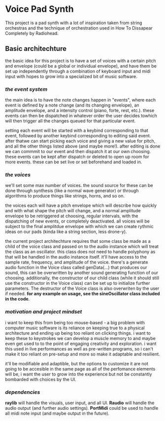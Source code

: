 # Voice Pad Synth

This project is a pad synth with a lot of inspiration taken from string orchestras and the technique of orchestration used in How To Dissapear Completely by Radiohead. 

## Basic architechture

the basic idea for this project is to have a set of voices with a certain pitch and envelope (could be a global or individual envelope), and have them be set up independently through a combination of keyboard input and midi input with hopes to grow into a specialized bit of music software. 

### _the event system_
the main idea is to have the note changes happen in "events", where each event is defined by a note change (and its changing envelope), an amplitude envelope, and a intensity control (piano, forte, rest, etc.). these events can then be dispatched in whatever order the user decides towhich will then trigger all the changes queued for that particular event. 

setting each event will be started with a keybind corresponding to that event, followed by another keybind corresponding to editing said event. after thatwe can start picking each voice and giving a new value for pitch, and all the other things listed above (and maybe more!). after editing is done we can commmit to our event and then dispatch it at our own choosing. these events can be kept after dispatch or deleted to open up room for more events. these can be set live or set beforehand and loaded in. 

### _the voices_
we'll set some max number of voices. the sound source for these can be done through synthesis (like a normal wave generator) or through algorithms to produce things like strings, horns, and so on. 

the voices each will have a pitch envelope which will describe how quickly and with what shape the pitch will change, and a normal amplitude envelope to be retriggered at choosing, regular intervals, with the dispatching of new events, or completely deactivated. all voices will be subject to the final amplitdue envelope with which we can create rythmic ideas on our pads (kinda like a string section, less drone-y).  

the current project architechture requires that some class be made as a child of the voice class and passed on to the audio instance which will treat the class as an oscillator. this class does not need to handle polyphony as that will be handled in the audio instance itself. it'll have access to the sample rate, frequency, and amplitude of the voice. there's a generate audio function in the Voice class called genData(...) that produces our sound, this can be overwritten by another sound generating function of our choosing. additionally, the constructor of our child class (while it should still use the constructor in the Voice class) can be set up to initialize further parameters. The destructor of the Voice class is also overwriten by the user if needed. **for any example on usage, see the sineOscillator class included in the code**.

### _motivation and project mindset_
i want to keep this from being too mouse-based - a big problem with computer music software is its reliance on keeping true to a physical architecture and ending up being too reliant on clicking things. i want to keep these to keystrokes we can develop a muscle memory to and maybe even get used to to the point of engaging creativity and exploration. i want this used in live performances as well as pre-written programs, so i can't make it too reliant on pre-setup and more so make it adaptable and resilient. 

it'll be modifiable and adaptible, but the options to customize it are not going to be accesible in the same page as all of the perfomance elements will be, i want the user to grow into the experience but not be constantly bombarded with choices by the UI. 

### _dependencies_
**raylib** will handle the visuals, user input, and all UI. **Raudio** will handle the audio output (and further audio settings). **PortMidi** could be used to handle all midi note input (and maybe output in the future). 


